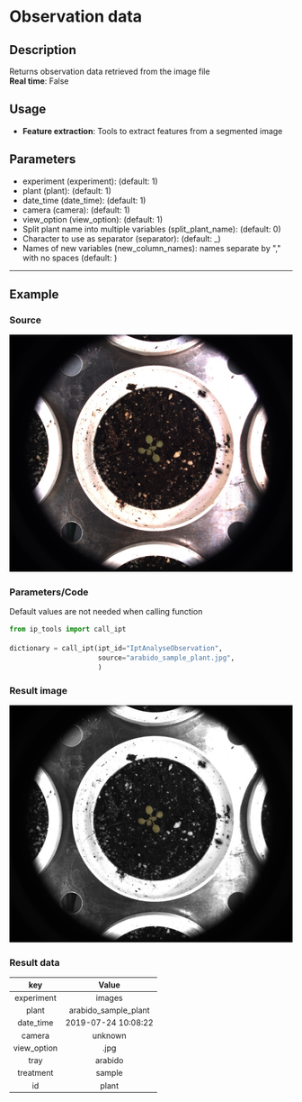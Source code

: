 # Observation data
## Description
Returns observation data retrieved from the image file<br>**Real time**: False
## Usage
- **Feature extraction**: Tools to extract features from a segmented image
## Parameters
- experiment (experiment):  (default: 1)
- plant (plant):  (default: 1)
- date_time (date_time):  (default: 1)
- camera (camera):  (default: 1)
- view_option (view_option):  (default: 1)
- Split plant name into multiple variables (split_plant_name):  (default: 0)
- Character to use as separator (separator):  (default: _)
- Names of new variables (new_column_names): names separate by "," with no spaces (default: )
--------------
## Example
### Source
![Source image](images/arabido_sample_plant.jpg)

### Parameters/Code
Default values are not needed when calling function
```python
from ip_tools import call_ipt

dictionary = call_ipt(ipt_id="IptAnalyseObservation",
                      source="arabido_sample_plant.jpg",
                      )
```
### Result image
![Result image](images/ipt_Observation_data.jpg)
### Result data
|     key     |        Value         |
| :---------: | :------------------: |
| experiment  |        images        |
|    plant    | arabido_sample_plant |
|  date_time  | 2019-07-24 10:08:22  |
|   camera    |       unknown        |
| view_option |         .jpg         |
|    tray     |       arabido        |
|  treatment  |        sample        |
|     id      |        plant         |
